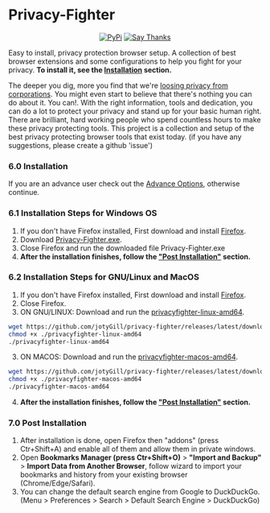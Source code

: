 # Privacy-Fighter
<p align="center">
<a href="https://pypi.python.org/pypi/privacyfighter"><img alt="PyPi" src="https://img.shields.io/pypi/v/privacyfighter.svg"></a>
<a href="https://saythanks.io/to/jotyGill"><img alt="Say Thanks" src="https://img.shields.io/badge/say-thanks-ff69b4.svg"></a></p>

Easy to install, privacy protection browser setup.
A collection of best browser extensions and some configurations to help you fight for your privacy.
**To install it, see the [Installation](#installation) section.**

The deeper you dig, more you find that we're [loosing privacy from corporations](https://github.com/jotyGill/privacy). You might even start to believe that there's nothing you can do about it. You can!. With the right information, tools and dedication, you can do a lot to protect your privacy and stand up for your basic human right.
There are brilliant, hard working people who spend countless hours to make these privacy protecting tools. This project is a collection and setup of the best privacy protecting browser tools that exist today. (if you have any suggestions, please create a github 'issue')


### 6.0 Installation<a name="installation"></a>
If you are an advance user check out the [Advance Options](#advance), otherwise continue.

### 6.1 Installation Steps for Windows OS<a name="windows"></a>

1. If you don't have Firefox installed, First download and install [Firefox](https://www.mozilla.org/en-US/firefox/new/).
2. Download [Privacy-Fighter.exe](https://github.com/jotyGill/privacy-fighter/releases/latest/download/Privacy-Fighter.exe).
3. Close Firefox and run the downloaded file Privacy-Fighter.exe
4. **After the installation finishes, follow the ["Post Installation"](#post-installation) section.**

### 6.2 Installation Steps for GNU/Linux and MacOS<a name="linux"></a>

1. If you don't have Firefox installed, First download and install [Firefox](https://www.mozilla.org/en-US/firefox/new/).
2. Close Firefox.
3. ON GNU/LINUX: Download and run the [privacyfighter-linux-amd64](https://github.com/jotyGill/privacy-fighter/releases/latest/download/privacyfighter-linux-amd64).
``` bash
wget https://github.com/jotyGill/privacy-fighter/releases/latest/download/privacyfighter-linux-amd64
chmod +x ./privacyfighter-linux-amd64
./privacyfighter-linux-amd64
```
3. ON MACOS: Download and run the [privacyfighter-macos-amd64](https://github.com/jotyGill/privacy-fighter/releases/latest/download/privacyfighter-macos-amd64).
``` bash
wget https://github.com/jotyGill/privacy-fighter/releases/latest/download/privacyfighter-macos-amd64
chmod +x ./privacyfighter-macos-amd64
./privacyfighter-macos-amd64
```
4. **After the installation finishes, follow the ["Post Installation"](#post-installation) section.**


### 7.0 Post Installation<a name="post-installation"></a>
1. After installation is done, open Firefox then "addons" (press Ctr+Shift+A) and enable all of them and allow them in private windows.
2. Open **Bookmarks Manager (press Ctr+Shift+O)** > **"Import and Backup"** > **Import Data from Another Browser**, follow wizard to import your bookmarks and history from your existing browser (Chrome/Edge/Safari).
3. You can change the default search engine from Google to DuckDuckGo.
 (Menu > Preferences > Search > Default Search Engine > DuckDuckGo)
